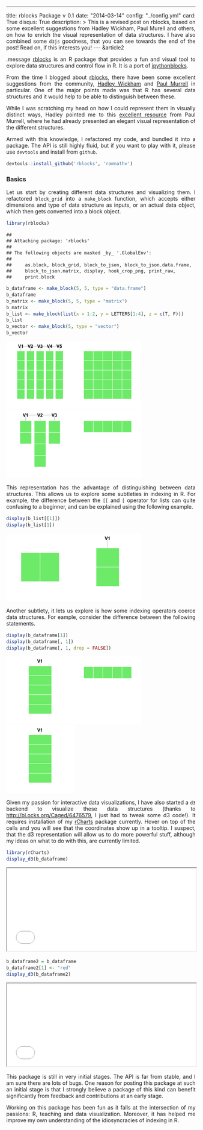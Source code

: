---
title: rblocks Package v 0.1
date: "2014-03-14"
config: "../config.yml"
card: True
disqus: True
description: >
  This is a revised post on rblocks, based on some excellent suggestions from Hadley Wickham, Paul Murell and others, on how to enrich the visual representation of data structures. I have also combined some `d3js` goodness, that you can see towards the end of the post! Read on, if this interests you!
--- &article2




.message [rblocks](http://github.com/ramnathv/rblocks) is an R package that provides a fun and visual tool to explore data structures and control flow in R. It is a port of [ipythonblocks](http://ipythonblocks.org). 

From the time I blogged about [rblocks](../rblocks), there have been some excellent suggestions from the community, [Hadley Wickham](http://had.co.nz) and [Paul Murrell](https://www.stat.auckland.ac.nz/~paul/) in particular. One of the major points made was that R has several data structures and it would help to be able to distinguish between these. 

While I was scratching my head on how I could represent them in visually distinct ways, Hadley pointed me to this [excellent resource](https://www.stat.auckland.ac.nz/~paul/ItDT/HTML/node64.html#SECTION001340200000000000000) from Paul Murrell, where he had already presented an elegant visual representation of the different structures.

Armed with this knowledge, I refactored my code, and bundled it into a package. The API is still highly fluid, but if you want to play with it, please use `devtools` and install from `github`.

```r
devtools::install_github('rblocks', 'ramnathv')
```

### Basics

Let us start by creating different data structures and visualizing them. I refactored `block_grid` into a `make_block` function, which accepts either dimensions and type of data structure as inputs, or an actual data object, which then gets converted into a block object.


```r
library(rblocks)
```

```
## 
## Attaching package: 'rblocks'
## 
## The following objects are masked _by_ '.GlobalEnv':
## 
##     as.block, block_grid, block_to_json, block_to_json.data.frame,
##     block_to_json.matrix, display, hook_crop_png, print_raw,
##     print.block
```

```r
b_dataframe <- make_block(5, 5, type = "data.frame")
b_dataframe
b_matrix <- make_block(5, 5, type = "matrix")
b_matrix
b_list <- make_block(list(x = 1:2, y = LETTERS[1:4], z = c(T, F)))
b_list
b_vector <- make_block(5, type = "vector")
b_vector
```

<img src="assets/fig/unnamed-chunk-11.png" title="plot of chunk unnamed-chunk-1" alt="plot of chunk unnamed-chunk-1" style="display:inline" /><img src="assets/fig/unnamed-chunk-12.png" title="plot of chunk unnamed-chunk-1" alt="plot of chunk unnamed-chunk-1" style="display:inline" /><img src="assets/fig/unnamed-chunk-13.png" title="plot of chunk unnamed-chunk-1" alt="plot of chunk unnamed-chunk-1" style="display:inline" /><img src="assets/fig/unnamed-chunk-14.png" title="plot of chunk unnamed-chunk-1" alt="plot of chunk unnamed-chunk-1" style="display:inline" />


This representation has the advantage of distinguishing between data structures. This allows us to explore some subtleties in indexing in R. For example, the difference between the `[[` and `[` operator for lists can quite confusing to a beginner, and can be explained using the following example.


```r
display(b_list[[1]])
display(b_list[1])
```

<img src="assets/fig/unnamed-chunk-21.png" title="plot of chunk unnamed-chunk-2" alt="plot of chunk unnamed-chunk-2" style="display:inline" /><img src="assets/fig/unnamed-chunk-22.png" title="plot of chunk unnamed-chunk-2" alt="plot of chunk unnamed-chunk-2" style="display:inline" />


Another subtlety, it lets us explore is how some indexing operators coerce data structures. For eample, consider the difference between the following statements.


```r
display(b_dataframe[1])
display(b_dataframe[, 1])
display(b_dataframe[, 1, drop = FALSE])
```

<img src="assets/fig/unnamed-chunk-31.png" title="plot of chunk unnamed-chunk-3" alt="plot of chunk unnamed-chunk-3" style="display:inline" /><img src="assets/fig/unnamed-chunk-32.png" title="plot of chunk unnamed-chunk-3" alt="plot of chunk unnamed-chunk-3" style="display:inline" /><img src="assets/fig/unnamed-chunk-33.png" title="plot of chunk unnamed-chunk-3" alt="plot of chunk unnamed-chunk-3" style="display:inline" />


Given my passion for interactive data visualizations, I have also started a `d3` backend to visualize these data structures (thanks to http://bl.ocks.org/Caged/6476579, I just had to tweak some d3 code!). It requires installation of my [rCharts](http://rcharts.io) package currently. Hover on top of the cells and you will see that the coordinates show up in a tooltip. I suspect, that the d3 representation will allow us to do more powerful stuff, although my ideas on what to do with this, are currently limited.


```r
library(rCharts)
display_d3(b_dataframe)
```

<iframe src='
assets/fig/unnamed-chunk-4.html
' scrolling='no' seamless
class='rChart d3block '
id=iframe-
chart8c8d71ac7019
></iframe>
<style>iframe.rChart{ width: 100%; height: 400px;}</style>



```r
b_dataframe2 = b_dataframe
b_dataframe2[1] <- "red"
display_d3(b_dataframe2)
```

<iframe src='
assets/fig/unnamed-chunk-5.html
' scrolling='no' seamless
class='rChart d3block '
id=iframe-
chart8c8d3bb98443
></iframe>
<style>iframe.rChart{ width: 100%; height: 400px;}</style>



This package is still in very initial stages. The API is far from stable, and I am sure there are lots of bugs. One reason for posting this package at such an initial stage is that I strongly believe a package of this kind can benefit significantly from feedback and contributions at an early stage.

Working on this package has been fun as it falls at the intersection of my passions: R, teaching and data visualization. Moreover, it has helped me improve my own understanding of the idiosyncracies of indexing in R.



<style>
 p{text-align: justify;}
 iframe.rChart{height: 220px;}
</style>

